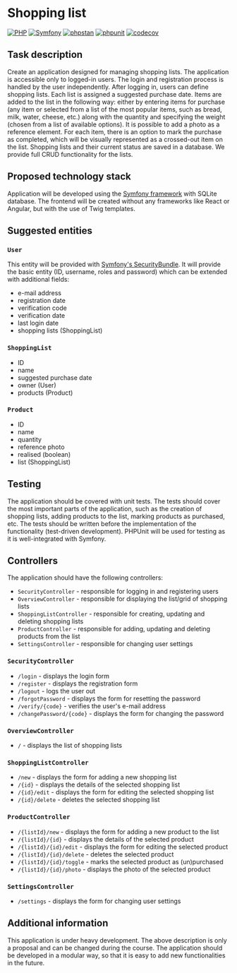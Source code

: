 # Shopping list

[![PHP](https://img.shields.io/badge/PHP-8.2-777BB4?logo=PHP)](https://www.php.net/releases/8.2/en.php)
[![Symfony](https://img.shields.io/badge/Symfony-7.1-000000?logo=Symfony)](https://symfony.com/doc/7.1/index.html)
[![phpstan](https://github.com/sokoloowski/shopping-list/actions/workflows/phpstan.yml/badge.svg)](https://github.com/sokoloowski/shopping-list/actions/workflows/phpstan.yml)
[![phpunit](https://github.com/sokoloowski/shopping-list/actions/workflows/phpunit.yml/badge.svg)](https://github.com/sokoloowski/shopping-list/actions/workflows/phpunit.yml)
[![codecov](https://codecov.io/github/sokoloowski/shopping-list/graph/badge.svg?token=AZJ05APH80)](https://codecov.io/github/sokoloowski/shopping-list)

## Task description

Create an application designed for managing shopping lists. The application is accessible only to logged-in users. The
login and registration process is handled by the user independently. After logging in, users can define shopping lists.
Each list is assigned a suggested purchase date. Items are added to the list in the following way: either by entering
items for purchase (any item or selected from a list of the most popular items, such as bread, milk, water, cheese,
etc.) along with the quantity and specifying the weight (chosen from a list of available options). It is possible to add
a photo as a reference element. For each item, there is an option to mark the purchase as completed, which will be
visually represented as a crossed-out item on the list. Shopping lists and their current status are saved in a database.
We provide full CRUD functionality for the lists.

## Proposed technology stack

Application will be developed using the [Symfony framework](https://symfony.com/doc/current/index.html) with SQLite database. The frontend will be created without any
frameworks like React or Angular, but with the use of Twig templates.

## Suggested entities

### `User`

This entity will be provided with [Symfony's SecurityBundle](https://symfony.com/doc/current/security.html). It will
provide the basic entity (ID, username, roles and password) which can be extended with additional fields:

- e-mail address
- registration date
- verification code
- verification date
- last login date
- shopping lists (ShoppingList)

### `ShoppingList`

- ID
- name
- suggested purchase date
- owner (User)
- products (Product)

### `Product`

- ID
- name
- quantity
- reference photo
- realised (boolean)
- list (ShoppingList)

## Testing

The application should be covered with unit tests. The tests should cover the most important parts of the application,
such as the creation of shopping lists, adding products to the list, marking products as purchased, etc. The tests
should be written before the implementation of the functionality (test-driven development). PHPUnit will be used for
testing as it is well-integrated with Symfony.

## Controllers

The application should have the following controllers:

- `SecurityController` - responsible for logging in and registering users
- `OverviewController` - responsible for displaying the list/grid of shopping lists
- `ShoppingListController` - responsible for creating, updating and deleting shopping lists
- `ProductController` - responsible for adding, updating and deleting products from the list
- `SettingsController` - responsible for changing user settings

### `SecurityController`

- `/login` - displays the login form
- `/register` - displays the registration form
- `/logout` - logs the user out
- `/forgotPassword` - displays the form for resetting the password
- `/verify/{code}` - verifies the user's e-mail address
- `/changePassword/{code}` - displays the form for changing the password

### `OverviewController`

- `/` - displays the list of shopping lists

### `ShoppingListController`

- `/new` - displays the form for adding a new shopping list
- `/{id}` - displays the details of the selected shopping list
- `/{id}/edit` - displays the form for editing the selected shopping list
- `/{id}/delete` - deletes the selected shopping list

### `ProductController`

- `/{listId}/new` - displays the form for adding a new product to the list
- `/{listId}/{id}` - displays the details of the selected product
- `/{listId}/{id}/edit` - displays the form for editing the selected product
- `/{listId}/{id}/delete` - deletes the selected product
- `/{listId}/{id}/toggle` - marks the selected product as (un)purchased
- `/{listId}/{id}/photo` - displays the photo of the selected product

### `SettingsController`

- `/settings` - displays the form for changing user settings

## Additional information

This application is under heavy development. The above description is only a proposal and can be changed during the
course. The application should be developed in a modular way, so that it is easy to add new functionalities in the
future.
